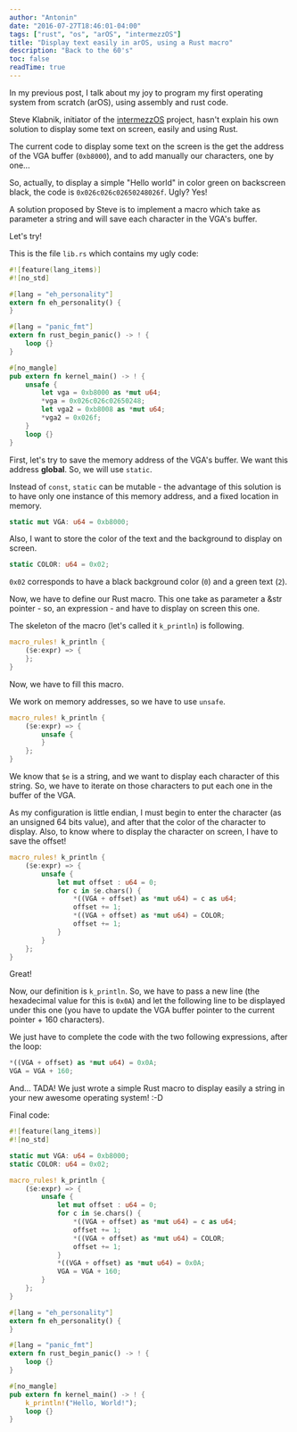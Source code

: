 ```yaml
---
author: "Antonin"
date: "2016-07-27T18:46:01-04:00"
tags: ["rust", "os", "arOS", "intermezzOS"]
title: "Display text easily in arOS, using a Rust macro"
description: "Back to the 60's"
toc: false
readTime: true
---
```


In my previous post, I talk about my joy to program my first operating system from scratch (arOS), using assembly and rust code.

Steve Klabnik, initiator of the [intermezzOS](https://github.com/intermezzOS) project, hasn't explain his own solution to
display some text on screen, easily and using Rust.

The current code to display some text on the screen is the get the address of the VGA buffer (`0xb8000`), and to add manually
our characters, one by one...

So, actually, to display a simple "Hello world" in color green on backscreen black, the code is `0x026c026c02650248026f`.
Ugly? Yes!

A solution proposed by Steve is to implement a macro which take as parameter a string and will save each character in the VGA's buffer.

Let's try!

This is the file `lib.rs` which contains my ugly code:

```rust
#![feature(lang_items)]
#![no_std]

#[lang = "eh_personality"]
extern fn eh_personality() {
}

#[lang = "panic_fmt"]
extern fn rust_begin_panic() -> ! {
    loop {}
}

#[no_mangle]
pub extern fn kernel_main() -> ! {
    unsafe {
        let vga = 0xb8000 as *mut u64;
        *vga = 0x026c026c02650248;
		let vga2 = 0xb8008 as *mut u64;
		*vga2 = 0x026f;
    }
    loop {}
}
```

First, let's try to save the memory address of the VGA's buffer.
We want this address **global**.
So, we will use `static`.

Instead of `const`, `static` can be mutable - the advantage of this solution
is to have only one instance of this memory address, and a fixed location in memory.

```rust
static mut VGA: u64 = 0xb8000;
```

Also, I want to store the color of the text and the background to display on screen.

```rust
static COLOR: u64 = 0x02;
```

`0x02` corresponds to have a black background color (`0`) and a green text (`2`).

Now, we have to define our Rust macro.
This one take as parameter a &str pointer - so, an expression - and have to display on screen this one.

The skeleton of the macro (let's called it `k_println`) is following.

```rust
macro_rules! k_println {
    ($e:expr) => {
	};
}
```

Now, we have to fill this macro.

We work on memory addresses, so we have to use `unsafe`.

```rust
macro_rules! k_println {
    ($e:expr) => {
		unsafe {
		}
	};
}
```

We know that `$e` is a string, and we want to display each character of this string.
So, we have to iterate on those characters to put each one in the buffer of the VGA.

As my configuration is little endian, I must begin to enter the character (as an unsigned 64 bits value), and after that the color of the character to display.
Also, to know where to display the character on screen, I have to save the offset!

```rust
macro_rules! k_println {
    ($e:expr) => {
        unsafe {
            let mut offset : u64 = 0;
            for c in $e.chars() {
                *((VGA + offset) as *mut u64) = c as u64;
                offset += 1;
                *((VGA + offset) as *mut u64) = COLOR;
                offset += 1;
            }
        }
    };
}
```

Great!

Now, our definition is `k_println`.
So, we have to pass a new line (the hexadecimal value for this is `0x0A`) and let the following line to be displayed under this one (you have to
update the VGA buffer pointer to the current pointer + 160 characters).

We just have to complete the code with the two following expressions, after the loop:

```rust
*((VGA + offset) as *mut u64) = 0x0A;
VGA = VGA + 160;
```

And... TADA!
We just wrote a simple Rust macro to display easily a string in your new awesome operating system! :-D

Final code:

```rust
#![feature(lang_items)]
#![no_std]

static mut VGA: u64 = 0xb8000;
static COLOR: u64 = 0x02;

macro_rules! k_println {
    ($e:expr) => {
        unsafe {
            let mut offset : u64 = 0;
            for c in $e.chars() {
                *((VGA + offset) as *mut u64) = c as u64;
                offset += 1;
                *((VGA + offset) as *mut u64) = COLOR;
                offset += 1;
            }
            *((VGA + offset) as *mut u64) = 0x0A;
            VGA = VGA + 160;
        }
    };
}

#[lang = "eh_personality"]
extern fn eh_personality() {
}

#[lang = "panic_fmt"]
extern fn rust_begin_panic() -> ! {
    loop {}
}

#[no_mangle]
pub extern fn kernel_main() -> ! {
    k_println!("Hello, World!");
    loop {}
}
```
